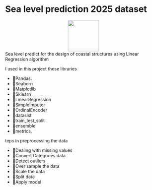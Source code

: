 # Sea level prediction 2025 dataset 
<div id="header" align="center">
  <img src="https://media.giphy.com/media/M9gbBd9nbDrOTu1Mqx/giphy.gif" width="100"/>
</div>
Sea level predict for the design of coastal structures using Linear Regression algorithm

I used in this project these libraries

- :telescope:Pandas.
- :telescope:Seaborn
- :telescope:Matplotlib
- :telescope:Sklearn
- :telescope:LinearRegression
- :telescope:SimpleImputer
- :telescope:OrdinalEncoder
- :telescope:datasist
- :telescope:train_test_split
- :telescope:ensemble
- :seedling:metrics.

teps in preprocessing the data

- :seedling:Dealing with missing values
- :seedling:Convert Categories data
- :seedling:Detect outliers
- :seedling:Over sample the data
- :seedling:Scale the data
- :seedling:Split data
- :seedling:Apply model
